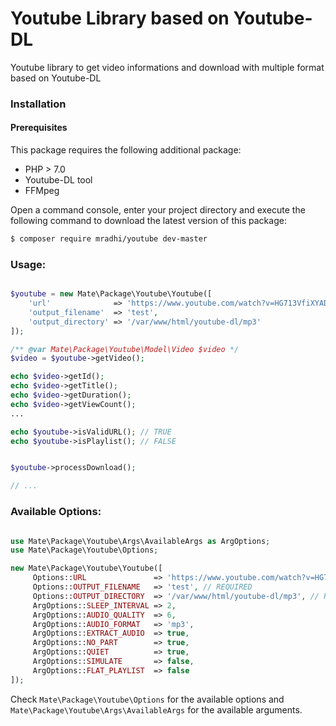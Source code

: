 # Youtube Library based on Youtube-DL
Youtube library to get video informations and download with multiple format based on Youtube-DL

### Installation

#### Prerequisites

This package requires the following additional package:

* PHP > 7.0
* Youtube-DL tool
* FFMpeg

Open a command console, enter your project directory and execute the following command to download the latest version of this package:

``` bash
$ composer require mradhi/youtube dev-master
```


### Usage:

```php

$youtube = new Mate\Package\Youtube\Youtube([
    'url'              => 'https://www.youtube.com/watch?v=HG713VfiXYAD',
    'output_filename'  => 'test',
    'output_directory' => '/var/www/html/youtube-dl/mp3'
]);

/** @var Mate\Package\Youtube\Model\Video $video */
$video = $youtube->getVideo();

echo $video->getId();
echo $video->getTitle();
echo $video->getDuration();
echo $video->getViewCount();
...

echo $youtube->isValidURL(); // TRUE
echo $youtube->isPlaylist(); // FALSE


$youtube->processDownload();

// ...

```

### Available Options:

```php

use Mate\Package\Youtube\Args\AvailableArgs as ArgOptions;
use Mate\Package\Youtube\Options;

new Mate\Package\Youtube\Youtube([
     Options::URL               => 'https://www.youtube.com/watch?v=HG713VfiXYAD', // REQUIRED
     Options::OUTPUT_FILENAME   => 'test', // REQUIRED
     Options::OUTPUT_DIRECTORY  => '/var/www/html/youtube-dl/mp3', // REQUIRED
     ArgOptions::SLEEP_INTERVAL => 2,
     ArgOptions::AUDIO_QUALITY  => 6,
     ArgOptions::AUDIO_FORMAT   => 'mp3',
     ArgOptions::EXTRACT_AUDIO  => true,
     ArgOptions::NO_PART        => true,
     ArgOptions::QUIET          => true,
     ArgOptions::SIMULATE       => false,
     ArgOptions::FLAT_PLAYLIST  => false
]);

```

Check `Mate\Package\Youtube\Options` for the available options and `Mate\Package\Youtube\Args\AvailableArgs` for the available arguments.


